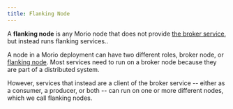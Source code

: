 ```yaml
---
title: Flanking Node
---
```


A __flanking node__ is any Morio node that does not provide [the broker
service](/docs/guides/services/broker), but instead runs flanking services..

A node in a Morio deployment can have two different roles, broker node, or
[flanking node](/docs/reference/terminology/flanking-node).  Most services need
to run on a broker node because they are part of a distributed system.

However, services that instead are a client of the broker service  -- either as
a consumer, a producer, or both -- can run on one or more different nodes,
which we call flanking nodes.

